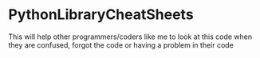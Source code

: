 # PythonLibraryCheatSheets
This will help other programmers/coders like me to look at this code when they are confused, forgot the code or having a problem in their code
